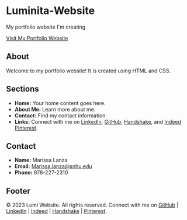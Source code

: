 # Luminita-Website

My portfolio website I'm creating

[Visit My Portfolio Website](http://localhost:65104/index.html)

<link rel="stylesheet" type="text/css" href="style.css">

## About

Welcome to my portfolio website! It is created using HTML and CSS.

## Sections

- **Home:** Your home content goes here.
- **About Me:** Learn more about me.
- **Contact:** Find my contact information.
- **Links:** Connect with me on [LinkedIn](https://www.linkedin.com/in/marissa-lanza-920a6029b/), [GitHub](https://github.com/LiXiu37YaHua), [Handshake](https://snhu.joinhandshake.com/stu/users/35628665), and [Indeed](https://profile.indeed.com/resume) [Pinterest](https://www.pinterest.com/marissalanza79/).

## Contact

- **Name:** Marissa Lanza
- **Email:** [Marissa.lanza@snhu.edu](mailto:Marissa.lanza@snhu.edu)
- **Phone:** 978-227-2310

## Footer

&copy; 2023 Lumi Website. All rights reserved. Connect with me on [GitHub](https://github.com/LiXiu37YaHua) | [LinkedIn](https://www.linkedin.com/in/marissa-lanza-920a6029b/) | [Indeed](https://profile.indeed.com/resume) | [Handshake](https://snhu.joinhandshake.com/stu/users/35628665) | [Pinterest](https://www.pinterest.com/marissalanza79/).



  
